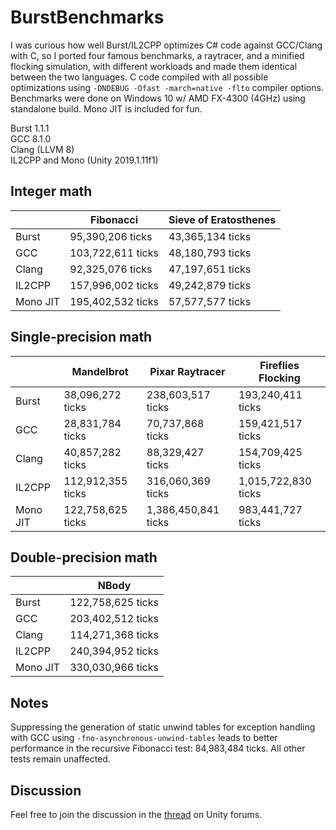 # BurstBenchmarks
I was curious how well Burst/IL2CPP optimizes C# code against GCC/Clang with C, so I ported four famous benchmarks, a raytracer, and a minified flocking simulation, with different workloads and made them identical between the two languages. C code compiled with all possible optimizations using `-DNDEBUG -Ofast -march=native -flto` compiler options. Benchmarks were done on Windows 10 w/ AMD FX-4300 (4GHz) using standalone build. Mono JIT is included for fun.

Burst 1.1.1<br/>
GCC 8.1.0<br/>
Clang (LLVM 8)<br/>
IL2CPP and Mono (Unity 2019.1.11f1)

## Integer math

|          | Fibonacci         | Sieve of Eratosthenes |
|----------|-------------------|-----------------------|
| Burst    | 95,390,206 ticks  | 43,365,134 ticks      |
| GCC      | 103,722,611 ticks | 48,180,793 ticks      |
| Clang    | 92,325,076 ticks  | 47,197,651 ticks      |
| IL2CPP   | 157,996,002 ticks | 49,242,879 ticks      |
| Mono JIT | 195,402,532 ticks | 57,577,577 ticks      |

## Single-precision math

|          | Mandelbrot        | Pixar Raytracer     | Fireflies Flocking  |
|----------|-------------------|---------------------|---------------------|
| Burst    | 38,096,272 ticks  | 238,603,517 ticks   | 193,240,411 ticks   |
| GCC      | 28,831,784 ticks  | 70,737,868 ticks    | 159,421,517 ticks   |
| Clang    | 40,857,282 ticks  | 88,329,427 ticks    | 154,709,425 ticks   |
| IL2CPP   | 112,912,355 ticks | 316,060,369 ticks   | 1,015,722,830 ticks |
| Mono JIT | 122,758,625 ticks | 1,386,450,841 ticks | 983,441,727 ticks   |

## Double-precision math

|          | NBody             |
|----------|-------------------|
| Burst    | 122,758,625 ticks |
| GCC      | 203,402,512 ticks |
| Clang    | 114,271,368 ticks |
| IL2CPP   | 240,394,952 ticks |
| Mono JIT | 330,030,966 ticks |

Notes
--------
Suppressing the generation of static unwind tables for exception handling with GCC using `-fno-asynchronous-unwind-tables` leads to better performance in the recursive Fibonacci test: 84,983,484 ticks. All other tests remain unaffected.

Discussion
--------
Feel free to join the discussion in the [thread](https://forum.unity.com/threads/benchmarking-burst-against-gcc-machine-code-fibonacci-mandelbrot-nbody.715133/) on Unity forums.
